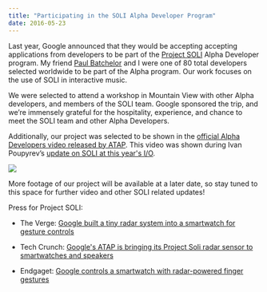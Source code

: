 ```yaml
---
title: "Participating in the SOLI Alpha Developer Program"
date: 2016-05-23
---
```



Last year, Google announced that they would be accepting accepting applications from developers to be part of the [Project SOLI](https://youtu.be/0QNiZfSsPc0) Alpha Developer program. My friend [Paul Batchelor](https://paulbatchelor.github.io/) and I were one of 80 total developers selected worldwide to be part of the Alpha program. Our work focuses on the use of SOLI in interactive music.

We were selected to attend a workshop in Mountain View with other Alpha developers, and members of the SOLI team.  Google sponsored the trip, and we’re immensely grateful for the hospitality, experience, and chance to meet the SOLI team and other Alpha Developers.

Additionally, our project was selected to be shown in the [official Alpha Developers video released by ATAP](https://www.youtube.com/watch?v=H41A_IWZwZI&feature=youtu.be). This video was shown during Ivan Poupyrev’s [update on SOLI at this year's I/O](https://www.youtube.com/watch?v=8LO59eN9om4&feature=youtu.be&t=1233).

[![](http://img.youtube.com/vi/H41A_IWZwZI/0.jpg)](http://www.youtube.com/watch?v=H41A_IWZwZI "")



More footage of our project will be available at a later date, so stay tuned to this space for further video and other SOLI related updates!

Press for Project SOLI:

* The Verge: [Google built a tiny radar system into a smartwatch for gesture controls](http://www.theverge.com/2016/5/20/11720876/google-soli-smart-watch-radar-atap-io-2016)

* Tech Crunch: [Google's ATAP is bringing its Project Soli radar sensor to smartwatches and speakers](http://techcrunch.com/2016/05/20/googles-atap-is-bringing-its-project-soli-radar-sensor-to-smartwatches-and-speakers/)

* Endgaget: [Google controls a smartwatch with radar-powered finger gestures](http://www.engadget.com/2016/05/20/google-controls-a-smartwatch-with-radar-powered-finger-gestures/)
